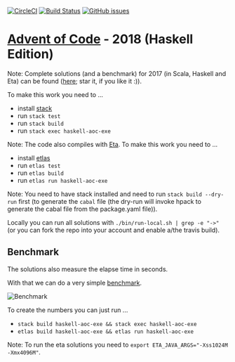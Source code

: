 [![CircleCI](https://circleci.com/gh/rolandtritsch/haskell-aoc-2018.svg?style=svg)](https://circleci.com/gh/rolandtritsch/haskell-aoc-2018) [![Build Status](https://travis-ci.org/rolandtritsch/haskell-aoc-2018.svg?branch=master)](https://travis-ci.org/rolandtritsch/haskell-aoc-2018) [![GitHub issues](https://img.shields.io/github/issues/rolandtritsch/haskell-aoc-2018.svg)](https://github.com/rolandtritsch/haskell-aoc-2018/issues)

# [Advent of Code](https://adventofcode.com) - 2018 (Haskell Edition)

Note: Complete solutions (and a benchmark) for 2017 (in Scala, Haskell and Eta) can be found ([here](https://github.com/rolandtritsch/scala-aoc-2017); star it, if you like it :)).

To make this work you need to ...

* install [stack](https://www.haskellstack.org)
* run `stack test`
* run `stack build`
* run `stack exec haskell-aoc-exe`

Note: The code also compiles with [Eta](https://eta-lang.org). To make this work you need to ...

* install [etlas](https://eta-lang.org/docs/user-guides/eta-user-guide/installation/etlas)
* run `etlas test`
* run `etlas build`
* run `etlas run haskell-aoc-exe`

Note: You need to have stack installed and need to run `stack build --dry-run` first (to generate the `cabal` file (the dry-run will invoke hpack to generate the cabal file from the package.yaml file)).

Locally you can run all solutions with `./bin/run-local.sh | grep -e "->"` (or you can fork the repo into your account and enable a/the travis build).

## Benchmark

The solutions also measure the elapse time in seconds.

With that we can do a very simple [benchmark](https://docs.google.com/spreadsheets/d/1kHugZ-8mJczlmQRcda23YGvAgeqlJLt1I7cYlDD3Tws/edit?usp=sharing).

![Benchmark](https://www.dropbox.com/s/m6sztfj7qkybbdx/benchmark-2018.png?dl=0&raw=1)

To create the numbers you can just run ...

* `stack build haskell-aoc-exe && stack exec haskell-aoc-exe`
* `etlas build haskell-aoc-exe && etlas run haskell-aoc-exe`

Note: To run the eta solutions you need to `export ETA_JAVA_ARGS="-Xss1024M -Xmx4096M"`.
